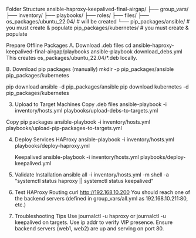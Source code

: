 Folder Structure
ansible-haproxy-keepalived-final-airgap/
├── group_vars/
├── inventory/
├── playbooks/
├── roles/
├── files/
├── os_packages/ubuntu_22.04/     # will be created
└── pip_packages/ansible/         # you must create & populate
    pip_packages/kubernetes/      # you must create & populate


Prepare Offline Packages
 A. Download .deb files
cd ansible-haproxy-keepalived-final-airgap/playbooks
ansible-playbook download_debs.yml
This creates os_packages/ubuntu_22.04/*.deb locally.

B. Download pip packages (manually)
mkdir -p pip_packages/ansible pip_packages/kubernetes

pip download ansible -d pip_packages/ansible
pip download kubernetes -d pip_packages/kubernetes

3. Upload to Target Machines
Copy .deb files
ansible-playbook -i inventory/hosts.yml playbooks/upload-debs-to-targets.yml

Copy pip packages
ansible-playbook -i inventory/hosts.yml playbooks/upload-pip-packages-to-targets.yml

4. Deploy Services
   HAProxy
   ansible-playbook -i inventory/hosts.yml playbooks/deploy-haproxy.yml

   Keepalived
   ansible-playbook -i inventory/hosts.yml playbooks/deploy-keepalived.yml

5. Validate Installation
   ansible all -i inventory/hosts.yml -m shell -a "systemctl status haproxy || systemctl status keepalived"

6. Test HAProxy Routing
   curl http://192.168.10.200
You should reach one of the backend servers (defined in group_vars/all.yml as 192.168.10.211:80, etc.)

 7. Troubleshooting Tips
    Use journalctl -u haproxy or journalctl -u keepalived on targets.
    Use ip addr to verify VIP presence.
    Ensure backend servers (web1, web2) are up and serving on port 80.

